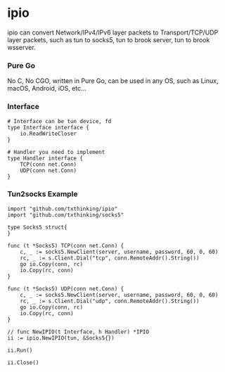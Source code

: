 # ipio
ipio can convert Network/IPv4/IPv6 layer packets to Transport/TCP/UDP layer packets, such as tun to socks5, tun to brook server, tun to brook wsserver.

### Pure Go

No C, No CGO, written in Pure Go, can be used in any OS, such as Linux, macOS, Android, iOS, etc...

### Interface

```
# Interface can be tun device, fd
type Interface interface {
    io.ReadWriteCloser
}
```

```
# Handler you need to implement
type Handler interface {
    TCP(conn net.Conn)
    UDP(conn net.Conn)
}
```

### Tun2socks Example

```
import "github.com/txthinking/ipio"
import "github.com/txthinking/socks5"

type Socks5 struct{
}

func (t *Socks5) TCP(conn net.Conn) {
    c, _ := socks5.NewClient(server, username, password, 60, 0, 60)
    rc, _ := s.Client.Dial("tcp", conn.RemoteAddr().String()) 
    go io.Copy(conn, rc)
    io.Copy(rc, conn)
}

func (t *Socks5) UDP(conn net.Conn) {
    c, _ := socks5.NewClient(server, username, password, 60, 0, 60)
    rc, _ := s.Client.Dial("udp", conn.RemoteAddr().String()) 
    go io.Copy(conn, rc)
    io.Copy(rc, conn)
}

// func NewIPIO(t Interface, h Handler) *IPIO
ii := ipio.NewIPIO(tun, &Socks5{})

ii.Run()

ii.Close()
```
